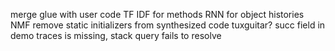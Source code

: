 merge glue with user code
TF IDF for methods
RNN for object histories
NMF
remove static initializers from synthesized code
tuxguitar?
succ field in demo traces is missing, stack query fails to resolve
